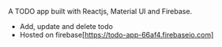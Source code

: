 A TODO app built with Reactjs, Material UI and Firebase.
- Add, update and delete todo
- Hosted on firebase[https://todo-app-66af4.firebaseio.com]
